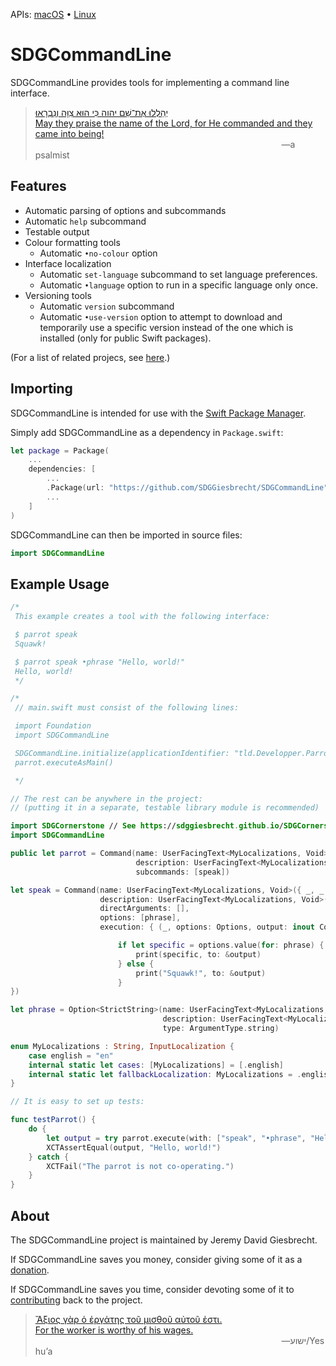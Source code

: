 <!--
 README.md

 This source file is part of the SDGCommandLine open source project.
 https://sdggiesbrecht.github.io/SDGCommandLine/macOS

 Copyright ©2017 Jeremy David Giesbrecht and the SDGCommandLine project contributors.

 Soli Deo gloria.

 Licensed under the Apache Licence, Version 2.0.
 See http://www.apache.org/licenses/LICENSE-2.0 for licence information.
 -->

<!--
 !!!!!!! !!!!!!! !!!!!!! !!!!!!! !!!!!!! !!!!!!! !!!!!!!
 This file is managed by Workspace.
 Manual changes will not persist.
 For more information, see:
 https://github.com/SDGGiesbrecht/Workspace/blob/master/Documentation/Read‐Me.md
 !!!!!!! !!!!!!! !!!!!!! !!!!!!! !!!!!!! !!!!!!! !!!!!!!
 -->

APIs: [macOS](https://sdggiesbrecht.github.io/SDGCommandLine/macOS) • [Linux](https://sdggiesbrecht.github.io/SDGCommandLine/Linux)

# SDGCommandLine

SDGCommandLine provides tools for implementing a command line interface.

> [יְהַלְלוּ אֶת־שֵׁם יהוה כִּי הוּא צִוָּה וְנִבְרָאוּ׃<br>May they praise the name of the Lord, for He commanded and they came into being!](https://www.biblegateway.com/passage/?search=Psalm+148&version=WLC;NIV)<br>&nbsp;&nbsp;&nbsp;&nbsp;&nbsp;&nbsp;&nbsp;&nbsp;&nbsp;&nbsp;&nbsp;&nbsp;&nbsp;&nbsp;&nbsp;&nbsp;&nbsp;&nbsp;&nbsp;&nbsp;&nbsp;&nbsp;&nbsp;&nbsp;&nbsp;&nbsp;&nbsp;&nbsp;&nbsp;&nbsp;&nbsp;&nbsp;&nbsp;&nbsp;&nbsp;&nbsp;&nbsp;&nbsp;&nbsp;&nbsp;&nbsp;&nbsp;&nbsp;&nbsp;&nbsp;&nbsp;&nbsp;&nbsp;&nbsp;&nbsp;&nbsp;&nbsp;&nbsp;&nbsp;&nbsp;&nbsp;&nbsp;&nbsp;&nbsp;&nbsp;&nbsp;&nbsp;&nbsp;&nbsp;&nbsp;&nbsp;&nbsp;&nbsp;&nbsp;&nbsp;&nbsp;&nbsp;&nbsp;&nbsp;&nbsp;&nbsp;&nbsp;&nbsp;&nbsp;&nbsp;&nbsp;&nbsp;&nbsp;&nbsp;&nbsp;&nbsp;&nbsp;&nbsp;&nbsp;&nbsp;&nbsp;&nbsp;&nbsp;&nbsp;&nbsp;&nbsp;&nbsp;&nbsp;&nbsp;&nbsp;―a psalmist

## Features

- Automatic parsing of options and subcommands
- Automatic `help` subcommand
- Testable output
- Colour formatting tools
  - Automatic `•no‐colour` option
- Interface localization
  - Automatic `set‐language` subcommand to set language preferences.
  - Automatic `•language` option to run in a specific language only once.
- Versioning tools
  - Automatic `version` subcommand
  - Automatic `•use‐version` option to attempt to download and temporarily use a specific version instead of the one which is installed (only for public Swift packages).

(For a list of related projecs, see [here](Documentation/Related%20Projects.md).) <!--Skip in Jazzy-->

## Importing

SDGCommandLine is intended for use with the [Swift Package Manager](https://swift.org/package-manager/).

Simply add SDGCommandLine as a dependency in `Package.swift`:

```swift
let package = Package(
    ...
    dependencies: [
        ...
        .Package(url: "https://github.com/SDGGiesbrecht/SDGCommandLine", versions: "0.1.1" ..< "0.2.0"),
        ...
    ]
)
```

SDGCommandLine can then be imported in source files:

```swift
import SDGCommandLine
```

## Example Usage

```swift
/*
 This example creates a tool with the following interface:

 $ parrot speak
 Squawk!

 $ parrot speak •phrase "Hello, world!"
 Hello, world!
 */

/*
 // main.swift must consist of the following lines:

 import Foundation
 import SDGCommandLine

 SDGCommandLine.initialize(applicationIdentifier: "tld.Developper.Parrot", version: Version(1, 0, 0), packageURL: URL(string: "https://website.tld/Parrot"))
 parrot.executeAsMain()

 */

// The rest can be anywhere in the project:
// (putting it in a separate, testable library module is recommended)

import SDGCornerstone // See https://sdggiesbrecht.github.io/SDGCornerstone/macOS/
import SDGCommandLine

public let parrot = Command(name: UserFacingText<MyLocalizations, Void>({ _, _ in "parrot" }),
                            description: UserFacingText<MyLocalizations, Void>({ _, _ in "behaves like a parrot." }),
                            subcommands: [speak])

let speak = Command(name: UserFacingText<MyLocalizations, Void>({ _, _ in "speak" }),
                    description: UserFacingText<MyLocalizations, Void>({ _, _ in "speaks." }),
                    directArguments: [],
                    options: [phrase],
                    execution: { (_, options: Options, output: inout Command.Output) throws -> Void in

                        if let specific = options.value(for: phrase) {
                            print(specific, to: &output)
                        } else {
                            print("Squawk!", to: &output)
                        }
})

let phrase = Option<StrictString>(name: UserFacingText<MyLocalizations, Void>({ _, _ in "phrase" }),
                                  description: UserFacingText<MyLocalizations, Void>({ _, _ in "A custom phrase to speak." }),
                                  type: ArgumentType.string)

enum MyLocalizations : String, InputLocalization {
    case english = "en"
    internal static let cases: [MyLocalizations] = [.english]
    internal static let fallbackLocalization: MyLocalizations = .english
}

// It is easy to set up tests:

func testParrot() {
    do {
        let output = try parrot.execute(with: ["speak", "•phrase", "Hello, world!"])
        XCTAssertEqual(output, "Hello, world!")
    } catch {
        XCTFail("The parrot is not co‐operating.")
    }
}
```

## About

The SDGCommandLine project is maintained by Jeremy David Giesbrecht.

If SDGCommandLine saves you money, consider giving some of it as a [donation](https://paypal.me/JeremyGiesbrecht).

If SDGCommandLine saves you time, consider devoting some of it to [contributing](https://github.com/SDGGiesbrecht/SDGCommandLine) back to the project.

> [Ἄξιος γὰρ ὁ ἐργάτης τοῦ μισθοῦ αὐτοῦ ἐστι.<br>For the worker is worthy of his wages.](https://www.biblegateway.com/passage/?search=Luke+10&version=SBLGNT;NIV)<br>&nbsp;&nbsp;&nbsp;&nbsp;&nbsp;&nbsp;&nbsp;&nbsp;&nbsp;&nbsp;&nbsp;&nbsp;&nbsp;&nbsp;&nbsp;&nbsp;&nbsp;&nbsp;&nbsp;&nbsp;&nbsp;&nbsp;&nbsp;&nbsp;&nbsp;&nbsp;&nbsp;&nbsp;&nbsp;&nbsp;&nbsp;&nbsp;&nbsp;&nbsp;&nbsp;&nbsp;&nbsp;&nbsp;&nbsp;&nbsp;&nbsp;&nbsp;&nbsp;&nbsp;&nbsp;&nbsp;&nbsp;&nbsp;&nbsp;&nbsp;&nbsp;&nbsp;&nbsp;&nbsp;&nbsp;&nbsp;&nbsp;&nbsp;&nbsp;&nbsp;&nbsp;&nbsp;&nbsp;&nbsp;&nbsp;&nbsp;&nbsp;&nbsp;&nbsp;&nbsp;&nbsp;&nbsp;&nbsp;&nbsp;&nbsp;&nbsp;&nbsp;&nbsp;&nbsp;&nbsp;&nbsp;&nbsp;&nbsp;&nbsp;&nbsp;&nbsp;&nbsp;&nbsp;&nbsp;&nbsp;&nbsp;&nbsp;&nbsp;&nbsp;&nbsp;&nbsp;&nbsp;&nbsp;&nbsp;&nbsp;―‎ישוע/Yeshuʼa
